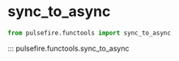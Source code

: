 # sync_to_async

```python
from pulsefire.functools import sync_to_async
```

::: pulsefire.functools.sync_to_async

